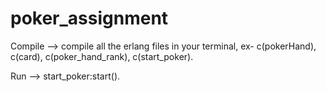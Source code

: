 # poker_assignment

Compile -->
    compile all the erlang files in your terminal, ex- c(pokerHand), c(card), c(poker_hand_rank), c(start_poker).
  
Run -->  start_poker:start().
